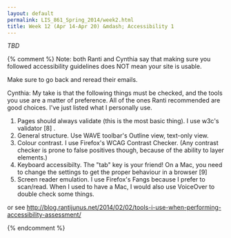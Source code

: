 ```yaml
---
layout: default
permalink: LIS_861_Spring_2014/week2.html
title: Week 12 (Apr 14-Apr 20) &mdash; Accessibility 1
---
```

<em>TBD</em>
<!--
#####Key questions
#####To read/watch
######Required
######Optional
#####Assignment
-->

{% comment %}
Note: both Ranti and Cynthia say that making sure you followed accessibility
guidelines does NOT mean your site is usable.

Make sure to go back and reread their emails.

Cynthia:
My take is that the following things must be checked, and the tools you use are a matter of preference. All of the ones Ranti recommended are good choices. I've just listed what I personally use.

1. Pages should always validate (this is the most basic thing). I use w3c's validator [8] .
2. General structure. Use WAVE toolbar's Outline view, text-only view.
3. Colour contrast. I use Firefox's WCAG Contrast Checker. (Any contrast checker is prone to false positives though, because of the ability to layer elements.)
4. Keyboard accessibilty. The "tab" key is your friend! On a Mac, you need to change the settings to get the proper behaviour in a browser [9]
5. Screen reader emulation. I use Firefox's Fangs because I prefer to scan/read. When I used to have a Mac, I would also use VoiceOver to double check some things.

or see http://blog.rantijunus.net/2014/02/02/tools-i-use-when-performing-accessibility-assessment/

{% endcomment %}
